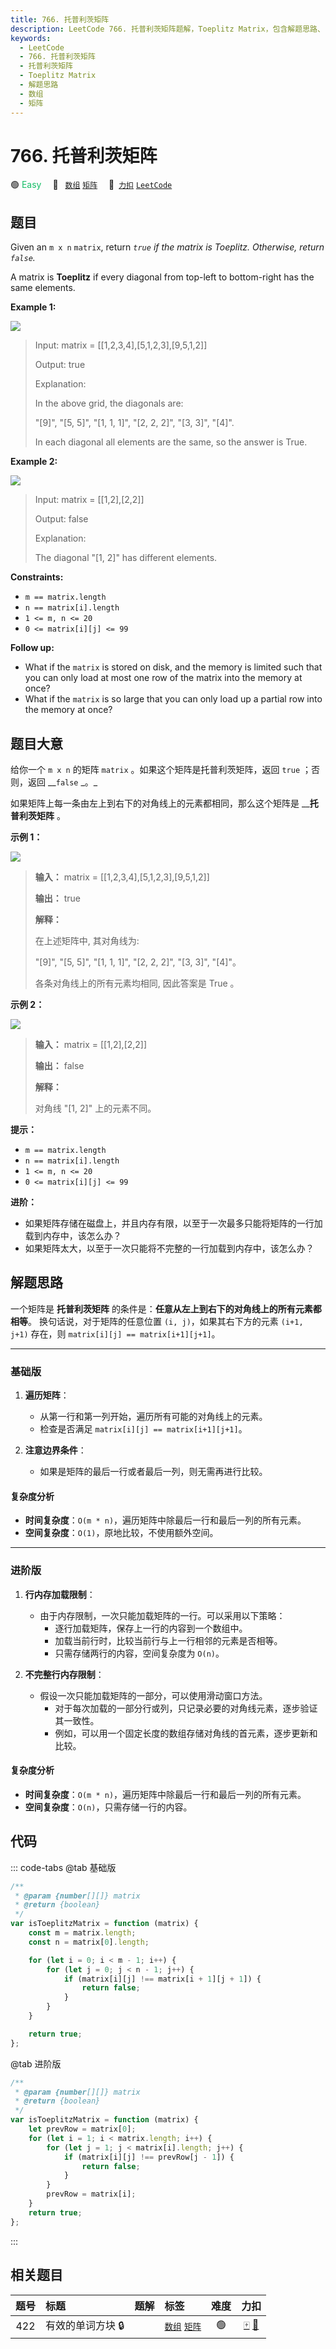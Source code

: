 ```yaml
---
title: 766. 托普利茨矩阵
description: LeetCode 766. 托普利茨矩阵题解，Toeplitz Matrix，包含解题思路、复杂度分析以及完整的 JavaScript 代码实现。
keywords:
  - LeetCode
  - 766. 托普利茨矩阵
  - 托普利茨矩阵
  - Toeplitz Matrix
  - 解题思路
  - 数组
  - 矩阵
---
```


# 766. 托普利茨矩阵

🟢 <font color=#15bd66>Easy</font>&emsp; 🔖&ensp; [`数组`](/tag/array.md) [`矩阵`](/tag/matrix.md)&emsp; 🔗&ensp;[`力扣`](https://leetcode.cn/problems/toeplitz-matrix) [`LeetCode`](https://leetcode.com/problems/toeplitz-matrix)

## 题目

Given an `m x n` `matrix`, return _`true` if the matrix is Toeplitz.
Otherwise, return `false`._

A matrix is **Toeplitz** if every diagonal from top-left to bottom-right has
the same elements.

**Example 1:**

![](https://assets.leetcode.com/uploads/2020/11/04/ex1.jpg)

> Input: matrix = [[1,2,3,4],[5,1,2,3],[9,5,1,2]]
>
> Output: true
>
> Explanation:
>
> In the above grid, the diagonals are:
>
> "[9]", "[5, 5]", "[1, 1, 1]", "[2, 2, 2]", "[3, 3]", "[4]".
>
> In each diagonal all elements are the same, so the answer is True.

**Example 2:**

![](https://assets.leetcode.com/uploads/2020/11/04/ex2.jpg)

> Input: matrix = [[1,2],[2,2]]
>
> Output: false
>
> Explanation:
>
> The diagonal "[1, 2]" has different elements.

**Constraints:**

- `m == matrix.length`
- `n == matrix[i].length`
- `1 <= m, n <= 20`
- `0 <= matrix[i][j] <= 99`

**Follow up:**

- What if the `matrix` is stored on disk, and the memory is limited such that you can only load at most one row of the matrix into the memory at once?
- What if the `matrix` is so large that you can only load up a partial row into the memory at once?

## 题目大意

给你一个 `m x n` 的矩阵 `matrix` 。如果这个矩阵是托普利茨矩阵，返回 `true` ；否则，返回 \__`false` _。\_

如果矩阵上每一条由左上到右下的对角线上的元素都相同，那么这个矩阵是 \_\_**托普利茨矩阵** 。

**示例 1：**

![](https://assets.leetcode.com/uploads/2020/11/04/ex1.jpg)

> **输入：** matrix = [[1,2,3,4],[5,1,2,3],[9,5,1,2]]
>
> **输出：** true
>
> **解释：**
>
> 在上述矩阵中, 其对角线为:
>
> "[9]", "[5, 5]", "[1, 1, 1]", "[2, 2, 2]", "[3, 3]", "[4]"。
>
> 各条对角线上的所有元素均相同, 因此答案是 True 。

**示例 2：**

![](https://assets.leetcode.com/uploads/2020/11/04/ex2.jpg)

> **输入：** matrix = [[1,2],[2,2]]
>
> **输出：** false
>
> **解释：**
>
> 对角线 "[1, 2]" 上的元素不同。

**提示：**

- `m == matrix.length`
- `n == matrix[i].length`
- `1 <= m, n <= 20`
- `0 <= matrix[i][j] <= 99`

**进阶：**

- 如果矩阵存储在磁盘上，并且内存有限，以至于一次最多只能将矩阵的一行加载到内存中，该怎么办？
- 如果矩阵太大，以至于一次只能将不完整的一行加载到内存中，该怎么办？

## 解题思路

一个矩阵是 **托普利茨矩阵** 的条件是：**任意从左上到右下的对角线上的所有元素都相等**。
换句话说，对于矩阵的任意位置 `(i, j)`，如果其右下方的元素 `(i+1, j+1)` 存在，则 `matrix[i][j] == matrix[i+1][j+1]`。

---

### 基础版

1. **遍历矩阵**：

   - 从第一行和第一列开始，遍历所有可能的对角线上的元素。
   - 检查是否满足 `matrix[i][j] == matrix[i+1][j+1]`。

2. **注意边界条件**：

   - 如果是矩阵的最后一行或者最后一列，则无需再进行比较。

#### 复杂度分析

- **时间复杂度**：`O(m * n)`，遍历矩阵中除最后一行和最后一列的所有元素。
- **空间复杂度**：`O(1)`，原地比较，不使用额外空间。

---

### 进阶版

1. **行内存加载限制**：

   - 由于内存限制，一次只能加载矩阵的一行。可以采用以下策略：
     - 逐行加载矩阵，保存上一行的内容到一个数组中。
     - 加载当前行时，比较当前行与上一行相邻的元素是否相等。
     - 只需存储两行的内容，空间复杂度为 `O(n)`。

2. **不完整行内存限制**：
   - 假设一次只能加载矩阵的一部分，可以使用滑动窗口方法。
     - 对于每次加载的一部分行或列，只记录必要的对角线元素，逐步验证其一致性。
     - 例如，可以用一个固定长度的数组存储对角线的首元素，逐步更新和比较。

#### 复杂度分析

- **时间复杂度**：`O(m * n)`，遍历矩阵中除最后一行和最后一列的所有元素。
- **空间复杂度**：`O(n)`，只需存储一行的内容。

## 代码

::: code-tabs
@tab 基础版

```javascript
/**
 * @param {number[][]} matrix
 * @return {boolean}
 */
var isToeplitzMatrix = function (matrix) {
	const m = matrix.length;
	const n = matrix[0].length;

	for (let i = 0; i < m - 1; i++) {
		for (let j = 0; j < n - 1; j++) {
			if (matrix[i][j] !== matrix[i + 1][j + 1]) {
				return false;
			}
		}
	}

	return true;
};
```

@tab 进阶版

```javascript
/**
 * @param {number[][]} matrix
 * @return {boolean}
 */
var isToeplitzMatrix = function (matrix) {
	let prevRow = matrix[0];
	for (let i = 1; i < matrix.length; i++) {
		for (let j = 1; j < matrix[i].length; j++) {
			if (matrix[i][j] !== prevRow[j - 1]) {
				return false;
			}
		}
		prevRow = matrix[i];
	}
	return true;
};
```

:::

## 相关题目

<!-- prettier-ignore -->
| 题号 | 标题 | 题解 | 标签 | 难度 | 力扣 |
| :------: | :------ | :------: | :------ | :------: | :------: |
| 422 | 有效的单词方块 🔒 |  |  [`数组`](/tag/array.md) [`矩阵`](/tag/matrix.md) | 🟢 | [🀄️](https://leetcode.cn/problems/valid-word-square) [🔗](https://leetcode.com/problems/valid-word-square) |
